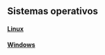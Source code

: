 ## Sistemas operativos

#### [Linux](https://github.com/mondeja/fullstack/tree/master/backend/utils/os/linux)

#### [Windows](https://github.com/mondeja/fullstack/tree/master/backend/utils/os/windows)

